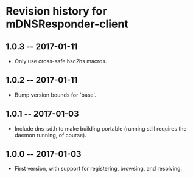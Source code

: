 # Revision history for mDNSResponder-client

## 1.0.3  -- 2017-01-11

* Only use cross-safe hsc2hs macros.

## 1.0.2  -- 2017-01-11

* Bump version bounds for 'base'.

## 1.0.1  -- 2017-01-03

* Include dns_sd.h to make building portable (running still requires the
  daemon running, of course).

## 1.0.0  -- 2017-01-03

* First version, with support for registering, browsing, and resolving.
